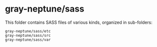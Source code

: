 # gray-neptune/sass

This folder contains SASS files of various kinds, organized in sub-folders:

    gray-neptune/sass/etc
    gray-neptune/sass/src
    gray-neptune/sass/var
